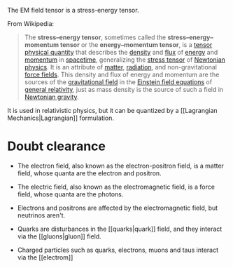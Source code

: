 The EM field tensor is a stress-energy tensor.

From Wikipedia:
> The **stress–energy tensor**, sometimes called the **stress–energy–momentum tensor** or the **energy–momentum tensor**, is a [tensor](https://en.wikipedia.org/wiki/Tensor "Tensor") [physical quantity](https://en.wikipedia.org/wiki/Physical_quantity "Physical quantity") that describes the [density](https://en.wikipedia.org/wiki/Density "Density") and [flux](https://en.wikipedia.org/wiki/Flux "Flux") of [energy](https://en.wikipedia.org/wiki/Energy "Energy") and [momentum](https://en.wikipedia.org/wiki/Momentum "Momentum") in [spacetime](https://en.wikipedia.org/wiki/Spacetime "Spacetime"), generalizing the [stress tensor](https://en.wikipedia.org/wiki/Cauchy_stress_tensor "Cauchy stress tensor") of [Newtonian physics](https://en.wikipedia.org/wiki/Newtonian_physics "Newtonian physics"). It is an attribute of [matter](https://en.wikipedia.org/wiki/Matter "Matter"), [radiation](https://en.wikipedia.org/wiki/Radiation "Radiation"), and non-gravitational [force fields](https://en.wikipedia.org/wiki/Force_field_(physics) "Force field (physics)"). This density and flux of energy and momentum are the sources of the [gravitational field](https://en.wikipedia.org/wiki/Gravitational_field "Gravitational field") in the [Einstein field equations](https://en.wikipedia.org/wiki/Einstein_field_equations "Einstein field equations") of [general relativity](https://en.wikipedia.org/wiki/General_relativity "General relativity"), just as mass density is the source of such a field in [Newtonian gravity](https://en.wikipedia.org/wiki/Newtonian_gravity "Newtonian gravity").


It is used in relativistic physics, but it can be quantized by a [[Lagrangian Mechanics|Lagrangian]] formulation.
# Doubt clearance
- The electron field, also known as the electron-positron field, is a matter field, whose quanta are the electron and positron.
- The electric field, also known as the electromagnetic field, is a force field, whose quanta are the photons.

- Electrons and positrons are affected by the electromagnetic field, but neutrinos aren't.
- Quarks are disturbances in the [[quarks|quark]] field, and they interact via the [[gluons|gluon]] field.
- Charged particles such as quarks, electrons, muons and taus interact via the [[electrom]]